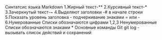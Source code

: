 Синтатсис языка Markdown
1.Жирный текст-**
2.Курсивный текст-*
3.Зачеркнутый текст-~
4.Выделяют заголовки -# в начале строки
5.Показать уровень заголовка - подчеркивание знаками = или -
6.Нумерованные Списки обозначаются цифрами 1,2,3
Ненумерованные Списки обозначаются знаками *
    Основные команды Git
 git log - вызывать список действий и сохранений   